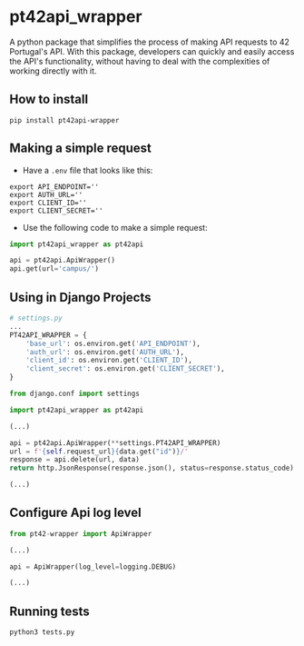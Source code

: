 # pt42api_wrapper

A python package that simplifies the process of making API requests to 42 Portugal's API. With this package, developers can quickly and easily access the API's functionality, without having to deal with the complexities of working directly with it.

## How to install

```shell
pip install pt42api-wrapper
```

## Making a simple request

- Have a `.env` file that looks like this:

```shell
export API_ENDPOINT=''
export AUTH_URL=''
export CLIENT_ID=''
export CLIENT_SECRET=''
```

- Use the following code to make a simple request:

```python
import pt42api_wrapper as pt42api

api = pt42api.ApiWrapper()
api.get(url='campus/')
```

## Using in Django Projects

```python
# settings.py
...
PT42API_WRAPPER = {
    'base_url': os.environ.get('API_ENDPOINT'),
    'auth_url': os.environ.get('AUTH_URL'),
    'client_id': os.environ.get('CLIENT_ID'),
    'client_secret': os.environ.get('CLIENT_SECRET'),
}
```

```python
from django.conf import settings

import pt42api_wrapper as pt42api

(...)

api = pt42api.ApiWrapper(**settings.PT42API_WRAPPER)
url = f'{self.request_url}{data.get("id")}/'
response = api.delete(url, data)
return http.JsonResponse(response.json(), status=response.status_code)

(...)
```

## Configure Api log level

```python
from pt42-wrapper import ApiWrapper

(...)

api = ApiWrapper(log_level=logging.DEBUG)

(...)
```

## Running tests

```shell
python3 tests.py
```
